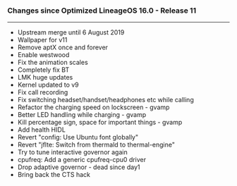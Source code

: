 ### Changes since Optimized LineageOS 16.0 - Release 11

---------------------------------------------------
* Upstream merge until 6 August 2019
* Wallpaper for v11
* Remove aptX once and forever
* Enable westwood
* Fix the animation scales
* Completely fix BT
* LMK huge updates
* Kernel updated to v9 
* Fix call recording
* Fix switching headset/handset/headphones etc while calling
* Refactor the charging speed on lockscreen - gvamp
* Better LED handling while charging - gvamp
* Kill percentage sign, space for important things - gvamp
* Add health HIDL
* Revert "config: Use Ubuntu font globally" 
* Revert "jflte: Switch from thermald to thermal-engine"
* Try to tune interactive governor again
* cpufreq: Add a generic cpufreq-cpu0 driver
* Drop adaptive governor - dead since day1
* Bring back the CTS hack
